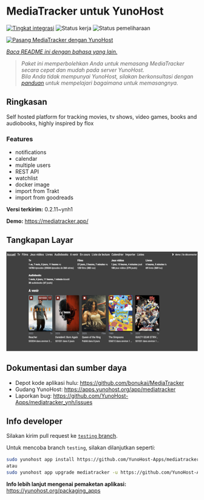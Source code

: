 <!--
N.B.: README ini dibuat secara otomatis oleh <https://github.com/YunoHost/apps/tree/master/tools/readme_generator>
Ini TIDAK boleh diedit dengan tangan.
-->

# MediaTracker untuk YunoHost

[![Tingkat integrasi](https://apps.yunohost.org/badge/integration/mediatracker)](https://ci-apps.yunohost.org/ci/apps/mediatracker/)
![Status kerja](https://apps.yunohost.org/badge/state/mediatracker)
![Status pemeliharaan](https://apps.yunohost.org/badge/maintained/mediatracker)

[![Pasang MediaTracker dengan YunoHost](https://install-app.yunohost.org/install-with-yunohost.svg)](https://install-app.yunohost.org/?app=mediatracker)

*[Baca README ini dengan bahasa yang lain.](./ALL_README.md)*

> *Paket ini memperbolehkan Anda untuk memasang MediaTracker secara cepat dan mudah pada server YunoHost.*  
> *Bila Anda tidak mempunyai YunoHost, silakan berkonsultasi dengan [panduan](https://yunohost.org/install) untuk mempelajari bagaimana untuk memasangnya.*

## Ringkasan

Self hosted platform for tracking movies, tv shows, video games, books and audiobooks, highly inspired by flox

### Features

- notifications
- calendar
- multiple users
- REST API
- watchlist
- docker image
- import from Trakt
- import from goodreads


**Versi terkirim:** 0.2.11~ynh1

**Demo:** <https://mediatracker.app/>

## Tangkapan Layar

![Tangkapan Layar pada MediaTracker](./doc/screenshots/screenshot.png)

## Dokumentasi dan sumber daya

- Depot kode aplikasi hulu: <https://github.com/bonukai/MediaTracker>
- Gudang YunoHost: <https://apps.yunohost.org/app/mediatracker>
- Laporkan bug: <https://github.com/YunoHost-Apps/mediatracker_ynh/issues>

## Info developer

Silakan kirim pull request ke [`testing` branch](https://github.com/YunoHost-Apps/mediatracker_ynh/tree/testing).

Untuk mencoba branch `testing`, silakan dilanjutkan seperti:

```bash
sudo yunohost app install https://github.com/YunoHost-Apps/mediatracker_ynh/tree/testing --debug
atau
sudo yunohost app upgrade mediatracker -u https://github.com/YunoHost-Apps/mediatracker_ynh/tree/testing --debug
```

**Info lebih lanjut mengenai pemaketan aplikasi:** <https://yunohost.org/packaging_apps>
